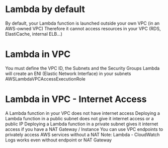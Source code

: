 # Lambda by default

By default, your Lambda function is launched outside your own VPC (in an AWS-owned VPC)
Therefore it cannot access resources in your VPC (RDS, ElastiCache, internal ELB...)

# Lambda in VPC

You must define the VPC ID, the Subnets and the Security Groups
Lambda will create an ENI (Elastic Network Interface) in your subnets
AWSLambdaVPCAccessExecutionRole

# Lambda in VPC - Internet Access

A Lambda function in your VPC does not have internet access
Deploying a Lambda function in a public subnet does not give it internet access or a public IP
Deploying a Lambda function in a private subnet gives it internet access if you have a NAT Gateway / Instance
You can use VPC endpoints to privately access AWS services without a NAT
Note: Lambda - CloudWatch Logs works even without endpoint or NAT Gateway